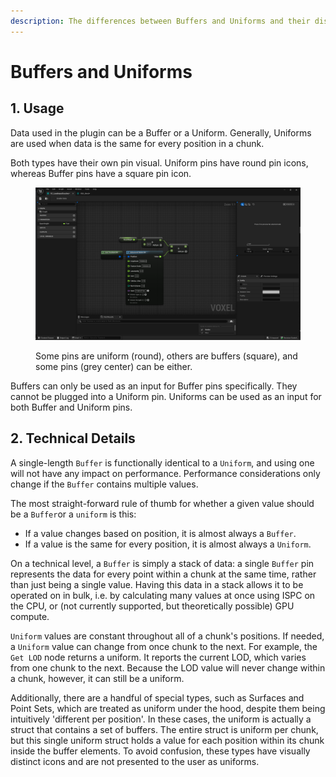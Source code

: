 ```yaml
---
description: The differences between Buffers and Uniforms and their distinct usages.
---
```


# Buffers and Uniforms

## 1. Usage

Data used in the plugin can be a Buffer or a Uniform. Generally, Uniforms are used when data is the same for every position in a chunk.&#x20;

Both types have their own pin visual. Uniform pins have round pin icons, whereas Buffer pins have a square pin icon.

<figure><img src="../../.gitbook/assets/image (2) (1) (1).png" alt=""><figcaption><p>Some pins are uniform (round), others are buffers (square), and some pins (grey center) can be either.</p></figcaption></figure>

Buffers can only be used as an input for Buffer pins specifically. They cannot be plugged into a Uniform pin. Uniforms can be used as an input for both Buffer and Uniform pins.&#x20;

## 2. Technical Details

A single-length `Buffer` is functionally identical to a `Uniform`, and using one will not have any impact on performance. Performance considerations only change if the `Buffer` contains multiple values.

The most straight-forward rule of thumb for whether a given value should be a `Buffer`or a `uniform` is this:

* If a value changes based on position, it is almost always a `Buffer`.&#x20;
* If a value is the same for every position, it is almost always a `Uniform`.&#x20;

On a technical level, a `Buffer` is simply a stack of data: a single `Buffer` pin represents the data for every point within a chunk at the same time, rather than just being a single value. Having this data in a stack allows it to be operated on in bulk, i.e. by calculating many values at once using ISPC on the CPU, or (not currently supported, but theoretically possible) GPU compute.&#x20;

`Uniform` values are constant throughout all of a chunk's positions. If needed, a `Uniform` value can change from once chunk to the next. For example, the `Get LOD` node returns a uniform. It reports the current LOD, which varies from one chunk to the next. Because the LOD value will never change within a chunk, however, it can still be a uniform.

Additionally, there are a handful of special types, such as Surfaces and Point Sets, which are treated as uniform under the hood, despite them being intuitively 'different per position'. In these cases, the uniform is actually a struct that contains a set of buffers. The entire struct is uniform per chunk, but this single uniform struct holds a value for each position within its chunk inside the buffer elements. To avoid confusion, these types have visually distinct icons and are not presented to the user as uniforms.
